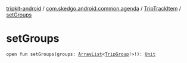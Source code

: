 [tripkit-android](../../index.md) / [com.skedgo.android.common.agenda](../index.md) / [TripTrackItem](index.md) / [setGroups](./set-groups.md)

# setGroups

`open fun setGroups(groups: `[`ArrayList`](https://docs.oracle.com/javase/7/docs/api/java/util/ArrayList.html)`<`[`TripGroup`](../../skedgo.tripkit.routing/-trip-group/index.md)`!>!): `[`Unit`](https://kotlinlang.org/api/latest/jvm/stdlib/kotlin/-unit/index.html)